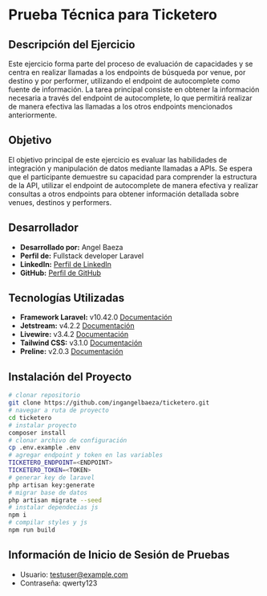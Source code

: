# Prueba Técnica para Ticketero

## Descripción del Ejercicio
Este ejercicio forma parte del proceso de evaluación de capacidades y se centra en realizar llamadas a los endpoints de búsqueda por venue, por destino y por performer, utilizando el endpoint de autocomplete como fuente de información. La tarea principal consiste en obtener la información necesaria a través del endpoint de autocomplete, lo que permitirá realizar de manera efectiva las llamadas a los otros endpoints mencionados anteriormente.

## Objetivo
El objetivo principal de este ejercicio es evaluar las habilidades de integración y manipulación de datos mediante llamadas a APIs. Se espera que el participante demuestre su capacidad para comprender la estructura de la API, utilizar el endpoint de autocomplete de manera efectiva y realizar consultas a otros endpoints para obtener información detallada sobre venues, destinos y performers.

## Desarrollador
- **Desarrollado por:** Angel Baeza
- **Perfil de:** Fullstack developer Laravel
- **LinkedIn:** [Perfil de LinkedIn](https://www.linkedin.com/in/ingangelbaeza/)
- **GitHub:** [Perfil de GitHub](https://github.com/ingangelbaeza/)

## Tecnologías Utilizadas
- **Framework Laravel:** v10.42.0 [Documentación](https://laravel.com/docs/10.x)
- **Jetstream:** v4.2.2 [Documentación](https://jetstream.laravel.com/introduction.html)
- **Livewire:** v3.4.2 [Documentación](https://livewire.laravel.com/docs/quickstart)
- **Tailwind CSS:** v3.1.0 [Documentación](https://tailwindcss.com/docs/installation)
- **Preline:** v2.0.3 [Documentación](https://preline.co/docs/index.html)

## Instalación del Proyecto
```bash
# clonar repositorio
git clone https://github.com/ingangelbaeza/ticketero.git
# navegar a ruta de proyecto
cd ticketero
# instalar proyecto
composer install
# clonar archivo de configuración
cp .env.example .env
# agregar endpoint y token en las variables
TICKETERO_ENDPOINT=<ENDPOINT>
TICKETERO_TOKEN=<TOKEN>
# generar key de laravel
php artisan key:generate
# migrar base de datos
php artisan migrate --seed
# instalar dependecias js
npm i
# compilar styles y js
npm run build
```

## Información de Inicio de Sesión de Pruebas
- Usuario: testuser@example.com
- Contraseña: qwerty123
